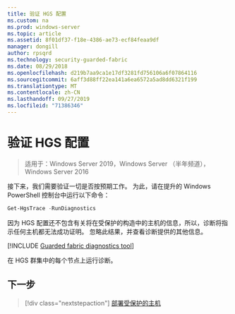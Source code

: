 ```yaml
---
title: 验证 HGS 配置
ms.custom: na
ms.prod: windows-server
ms.topic: article
ms.assetid: 8f01df37-f18e-4386-ae73-ecf84feaa9df
manager: dongill
author: rpsqrd
ms.technology: security-guarded-fabric
ms.date: 08/29/2018
ms.openlocfilehash: d219b7aa9ca1e17df3281fd756106a6f07864116
ms.sourcegitcommit: 6aff3d88ff22ea141a6ea6572a5ad8dd6321f199
ms.translationtype: MT
ms.contentlocale: zh-CN
ms.lasthandoff: 09/27/2019
ms.locfileid: "71386346"
---
```

# <a name="verify-the-hgs-configuration"></a>验证 HGS 配置

>适用于：Windows Server 2019，Windows Server （半年频道），Windows Server 2016


接下来，我们需要验证一切是否按预期工作。 为此，请在提升的 Windows PowerShell 控制台中运行以下命令：

```powershell
Get-HgsTrace -RunDiagnostics
```

因为 HGS 配置还不包含有关将在受保护的构造中的主机的信息，所以，诊断将指示任何主机都无法成功证明。 忽略此结果，并查看诊断提供的其他信息。

[!INCLUDE [Guarded fabric diagnostics tool](../../../includes/guarded-fabric-diagnostics-tool.md)] 

在 HGS 群集中的每个节点上运行诊断。

## <a name="next-step"></a>下一步

> [!div class="nextstepaction"]
> [部署受保护的主机](guarded-fabric-configure-hgs-with-authorized-hyper-v-hosts.md)

